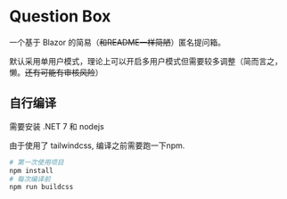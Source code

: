 # Question Box

一个基于 Blazor 的简易（<del>和README一样简陋</del>）匿名提问箱。

默认采用单用户模式，理论上可以开启多用户模式但需要较多调整（简而言之，懒。<del>还有可能有审核风险</del>）



## 自行编译

需要安装 .NET 7 和 nodejs

由于使用了 tailwindcss, 编译之前需要跑一下npm.

```bash
# 第一次使用项目
npm install
# 每次编译前
npm run buildcss
```

